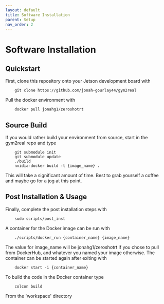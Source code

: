 ```yaml
---
layout: default
title: Software Installation
parent: Setup
nav_order: 2
---
```


# Software Installation

## Quickstart

First, clone this repository onto your Jetson development board with

        git clone https://github.com/jonah-gourlay44/gym2real

Pull the docker environment with

        docker pull jonahg1/zeroshotrt

## Source Build

If you would rather build your environment from source, start in the gym2real repo and type

        git submodule init
        git submodule update
        ./build
        nvidia-docker build -t {image_name} .

This will take a significant amount of time. Best to grab yourself a coffee and maybe go for a jog at this point.

## Post Installation & Usage

Finally, complete the post installation steps with

        sudo scripts/post_inst

A container for the Docker image can be run with

        ./scripts/docker_run {container_name} {image_name}

The value for image_name will be jonahg1/zeroshotrt if you chose to pull from DockerHub, and whatever you named your image otherwise. The container can be started again after exiting with

        docker start -i {container_name}

To build the code in the Docker container type

        colcon build

From the 'workspace' directory